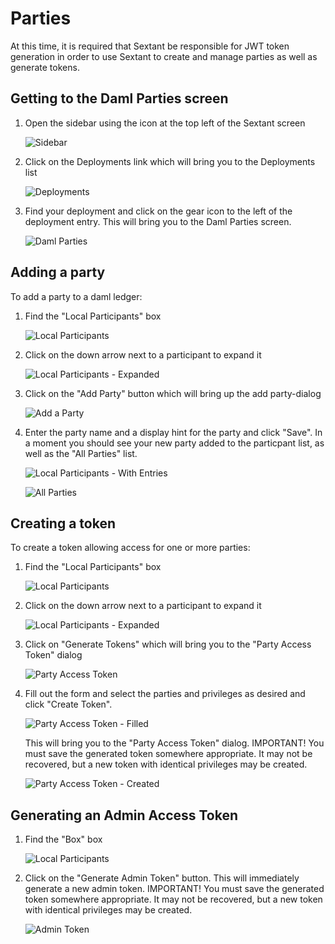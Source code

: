 # Parties

At this time, it is required that Sextant be responsible for JWT token
generation in order to use Sextant to create and manage parties as well as
generate tokens.

## Getting to the Daml Parties screen

1. Open the sidebar using the icon at the top left of the Sextant screen

   ![Sidebar](../../images/sidebar.png)

1. Click on the Deployments link which will bring you to the Deployments list

   ![Deployments](../../images/deployment-list.png)

1. Find your deployment and click on the gear icon to the left of the deployment
   entry. This will bring you to the Daml Parties screen.

   ![Daml Parties](../../images/daml-parties-fresh.png)

## Adding a party

To add a party to a daml ledger:

1. Find the "Local Participants" box

   ![Local Participants](../../images/local-participants-closed.png)

1. Click on the down arrow next to a participant to expand it

   ![Local Participants - Expanded](../../images/local-participants-open-empty.png)

1. Click on the "Add Party" button which will bring up the add party-dialog

   ![Add a Party](../../images/add-party.png)

1. Enter the party name and a display hint for the party and click "Save". In a
   moment you should see your new party added to the particpant list, as well as
   the "All Parties" list.

   ![Local Participants - With Entries](../../images/local-participants-with-entries.png)

   ![All Parties](../../images/all-parties.png)

## Creating a token

To create a token allowing access for one or more parties:

1. Find the "Local Participants" box

   ![Local Participants](../../images/local-participants-closed.png)

1. Click on the down arrow next to a participant to expand it

   ![Local Participants - Expanded](../../images/local-participants-multiple-parties.png)

1. Click on "Generate Tokens" which will bring you to the "Party Access Token"
   dialog

   ![Party Access Token](../../images/create-access-token-blank.png)

1. Fill out the form and select the parties and privileges as desired and click
   "Create Token".

   ![Party Access Token - Filled](../../images/create-access-token-filled.png)

   This will bring you to the "Party Access Token" dialog. IMPORTANT! You must
   save the generated token somewhere appropriate.  It may not be recovered,
   but a new token with identical privileges may be created.

   ![Party Access Token - Created](../../images/party-access-token.png)

## Generating an Admin Access Token

1. Find the "Box" box

   ![Local Participants](../../images/admin-box.png)

1. Click on the "Generate Admin Token" button. This will immediately generate
   a new admin token. IMPORTANT! You must
   save the generated token somewhere appropriate.  It may not be recovered,
   but a new token with identical privileges may be created.

   ![Admin Token](../../images/party-access-token.png)
